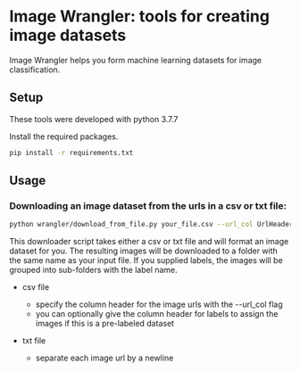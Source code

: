 # Image Wrangler: tools for creating image datasets
Image Wrangler helps you form machine learning datasets for image classification.

## Setup
These tools were developed with python 3.7.7

Install the required packages.
```bash
pip install -r requirements.txt
```

## Usage
### Downloading an image dataset from the urls in a csv or txt file:
```bash
python wrangler/download_from_file.py your_file.csv --url_col UrlHeader --label_col LabelHeader
```
This downloader script takes either a csv or txt file and will format an image dataset for you. The resulting images 
will be downloaded to a folder with the same name as your input file. If you supplied labels, the images will be 
grouped into sub-folders with the label name.

* csv file
  * specify the column header for the image urls with the --url_col flag
  * you can optionally give the column header for labels to assign the images if this is a pre-labeled dataset
  
* txt file
  * separate each image url by a newline
